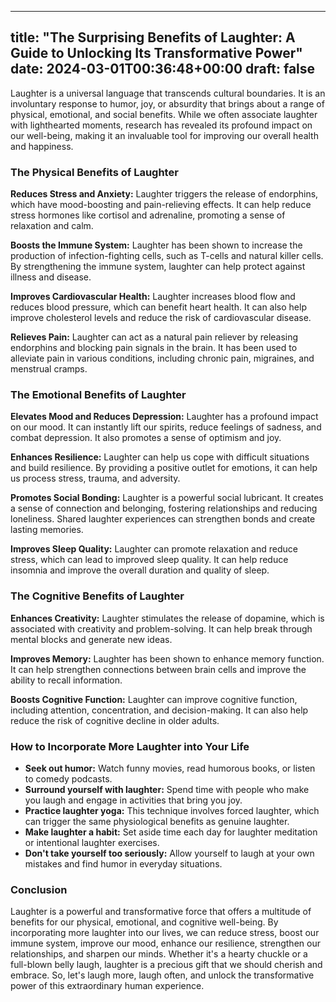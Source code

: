 
---
title: "The Surprising Benefits of Laughter: A Guide to Unlocking Its Transformative Power"
date: 2024-03-01T00:36:48+00:00
draft: false
---

Laughter is a universal language that transcends cultural boundaries. It is an involuntary response to humor, joy, or absurdity that brings about a range of physical, emotional, and social benefits. While we often associate laughter with lighthearted moments, research has revealed its profound impact on our well-being, making it an invaluable tool for improving our overall health and happiness.

### The Physical Benefits of Laughter

**Reduces Stress and Anxiety:** Laughter triggers the release of endorphins, which have mood-boosting and pain-relieving effects. It can help reduce stress hormones like cortisol and adrenaline, promoting a sense of relaxation and calm.

**Boosts the Immune System:** Laughter has been shown to increase the production of infection-fighting cells, such as T-cells and natural killer cells. By strengthening the immune system, laughter can help protect against illness and disease.

**Improves Cardiovascular Health:** Laughter increases blood flow and reduces blood pressure, which can benefit heart health. It can also help improve cholesterol levels and reduce the risk of cardiovascular disease.

**Relieves Pain:** Laughter can act as a natural pain reliever by releasing endorphins and blocking pain signals in the brain. It has been used to alleviate pain in various conditions, including chronic pain, migraines, and menstrual cramps.

### The Emotional Benefits of Laughter

**Elevates Mood and Reduces Depression:** Laughter has a profound impact on our mood. It can instantly lift our spirits, reduce feelings of sadness, and combat depression. It also promotes a sense of optimism and joy.

**Enhances Resilience:** Laughter can help us cope with difficult situations and build resilience. By providing a positive outlet for emotions, it can help us process stress, trauma, and adversity.

**Promotes Social Bonding:** Laughter is a powerful social lubricant. It creates a sense of connection and belonging, fostering relationships and reducing loneliness. Shared laughter experiences can strengthen bonds and create lasting memories.

**Improves Sleep Quality:** Laughter can promote relaxation and reduce stress, which can lead to improved sleep quality. It can help reduce insomnia and improve the overall duration and quality of sleep.

### The Cognitive Benefits of Laughter

**Enhances Creativity:** Laughter stimulates the release of dopamine, which is associated with creativity and problem-solving. It can help break through mental blocks and generate new ideas.

**Improves Memory:** Laughter has been shown to enhance memory function. It can help strengthen connections between brain cells and improve the ability to recall information.

**Boosts Cognitive Function:** Laughter can improve cognitive function, including attention, concentration, and decision-making. It can also help reduce the risk of cognitive decline in older adults.

### How to Incorporate More Laughter into Your Life

- **Seek out humor:** Watch funny movies, read humorous books, or listen to comedy podcasts.
- **Surround yourself with laughter:** Spend time with people who make you laugh and engage in activities that bring you joy.
- **Practice laughter yoga:** This technique involves forced laughter, which can trigger the same physiological benefits as genuine laughter.
- **Make laughter a habit:** Set aside time each day for laughter meditation or intentional laughter exercises.
- **Don't take yourself too seriously:** Allow yourself to laugh at your own mistakes and find humor in everyday situations.

### Conclusion

Laughter is a powerful and transformative force that offers a multitude of benefits for our physical, emotional, and cognitive well-being. By incorporating more laughter into our lives, we can reduce stress, boost our immune system, improve our mood, enhance our resilience, strengthen our relationships, and sharpen our minds. Whether it's a hearty chuckle or a full-blown belly laugh, laughter is a precious gift that we should cherish and embrace. So, let's laugh more, laugh often, and unlock the transformative power of this extraordinary human experience.